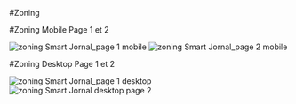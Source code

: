 #Zoning

#Zoning Mobile Page 1 et 2

![zoning Smart Jornal_page 1 mobile](https://user-images.githubusercontent.com/45296020/144626273-7bc5cad9-adc4-45cc-9df2-8d71aab22d97.png)
![zoning Smart Jornal_page 2 mobile](https://user-images.githubusercontent.com/45296020/144626362-bac3150c-899d-418a-9810-77300a630085.png)

#Zoning Desktop Page 1 et 2

![zoning Smart Jornal_page 1 desktop](https://user-images.githubusercontent.com/45296020/144626693-f3efe565-8354-46e3-85d7-3f95fca85046.png)
![zoning Smart Jornal desktop page 2](https://user-images.githubusercontent.com/45296020/144626716-5a54cc49-983a-4db1-9107-ef25645a112c.png)


